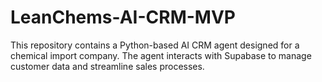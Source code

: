 # LeanChems-AI-CRM-MVP
This repository contains a Python-based AI CRM agent designed for a chemical import company. The agent interacts with Supabase to manage customer data and streamline sales processes.
